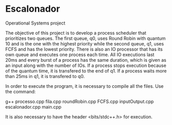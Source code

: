 # Escalonador
Operational Systems project

The objective of this project is to develop a process scheduler that prioritizes two queues. The first queue, q0, uses Round Robin with quantum 10 and is the one with the highest priority while the second queue, q1, uses FCFS and has the lowest priority. There is also an IO processor that has its own queue and executes one process each time. All IO executions last 20ms and every burst of a process has the same duration, which is given as an input along with the number of IOs. If a process stops execution because of the quantum time, it is transfered to the end of q1. If a process waits more than 25ms in q1, it is transfered to q0.

In order to execute the program, it is necessary to compile all the files. Use the command:

g++ processo.cpp fila.cpp roundRobin.cpp FCFS.cpp inputOutput.cpp escalonador.cpp main.cpp 

It is also necessary to have the header <bits/stdc++.h> for execution. 
